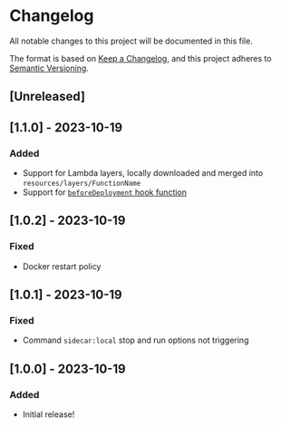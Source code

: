# Changelog

All notable changes to this project will be documented in this file.

The format is based on [Keep a Changelog](https://keepachangelog.com/en/1.0.0/),
and this project adheres to [Semantic Versioning](https://semver.org/spec/v2.0.0.html).

## [Unreleased]

## [1.1.0] - 2023-10-19

### Added

- Support for Lambda layers, locally downloaded and merged into `resources/layers/FunctionName`
- Support for [`beforeDeployment` hook function](https://hammerstone.dev/sidecar/docs/main/functions/hooks#example-before-deployment)

## [1.0.2] - 2023-10-19

### Fixed

- Docker restart policy

## [1.0.1] - 2023-10-19

### Fixed

- Command `sidecar:local` stop and run options not triggering

## [1.0.0] - 2023-10-19

### Added

- Initial release!

